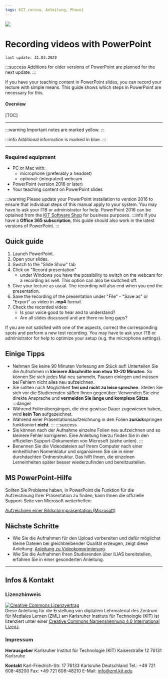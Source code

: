 ```yaml
---
tags: KIT_corona, Anleitung, Phase1
---
```

![](https://i.imgur.com/eAg9Fgb.png)

# Recording videos with PowerPoint
```
last update: 31.03.2020
```
:::success
Additions for older versions of PowerPoint are planned for the next update.
:::

If you have your teaching content in PowerPoint slides, you can record your lecture with simple means. This guide shows which steps in PowerPoint are necessary for this.

#### Overview
[TOC]

---

:::warning
Important notes are marked yellow.
:::

:::info
Additional information is marked in blue.
:::

---

### Required equipment
* PC or Mac with:
    * microphone (preferably a headset) 
    * optional: (integrated) webcam
* PowerPoint (version 2016 or later)
* Your teaching content on PowerPoint slides

:::warning
Please update your PowerPoint installation to version 2016 to ensure that individual steps of this manual apply to your system. You may have to ask your ITB or administrator for help. PowerPoint 2016 can be optained from the [KIT Software Shop](https://rzunika.asknet.de) for business purposes.
:::info
If you have a **Office 365 subscription**, this guide should also work in the latest versions of PowerPoint.
:::


## Quick guide 

1. Launch PowerPoint.
2. Open your slides.
3. Switch to the "Slide Show" tab
4. Click on "Record presentation"
    * under Windows you have the possibility to switch on the webcam for a recording as well. This option can also be switched off.
5. Give your lecture as usual. The recording will also end when you end the presentation.
6. Save the recording of the presentation under "File" - "Save as" or "Export" as video in **.mp4** format.
7. Check the recorded video:
    * Is your voice good to hear and to understand?
    * Are all slides discussed and are there no long gaps?

If you are not satisfied with one of the aspects, correct the corresponding spots and perform a new test recording. You may have to ask your ITB or administrator for help to optimize your setup (e.g. the microphone settings).


## Einige Tipps
* Nehmen Sie keine 90 Minuten Vorlesung am Stück auf! Unterteilen Sie die Aufnahmen in **kleinere Abschnitte von etwa 10-20 Minuten**. So können Sie sich jedes Mal neu sammeln, Pausen einlegen und müssen bei Fehlern nicht alles neu aufzeichnen.
* Sie sollten nach Möglichkeit **frei und nicht zu leise sprechen**. Stellen Sie sich vor die Studierenden säßen Ihnen gegenüber: Verwenden Sie eine direkte Ansprache und **vermeiden Sie lange und komplexe Sätze**.
:::danger
* Während Folienübergängen, die eine gewisse Dauer zugewiesen haben, wird **kein Ton** aufgezeichnet.
* Während einer Präsentationsaufzeichnung in den Folien **zurück**springen funktioniert **nicht**.
:::
:::success
* Sie können nach der Aufnahme einzelne Folien neu aufzeichnen und so kleinere Fehler korrigieren. Eine Anleitung hierzu finden Sie in den offiziellen Support-Dokumenten von Microsoft (siehe unten).
:::
* Benennen Sie die Videodateien auf Ihrem Computer nach einer einheitlichen Nomenklatur und organisieren Sie sie in einer durchdachten Ordnerstruktur. Das hilft Ihnen, die einzelnen Lerneinheiten später besser wiederzufinden und bereitzustellen.

## MS PowerPoint-Hilfe
Sollten Sie Probleme haben, in PowerPoint die Funktion für die Aufzeichnung Ihrer Präsentation zu finden, kann Ihnen die offizielle Support-Seite von Microsoft weiterhelfen:

[Aufzeichnen einer Bildschirmpräsentation (Microsoft)](https://support.office.com/de-de/article/aufzeichnen-einer-bildschirmpräsentation-mit-kommentaren-und-folienanzeigedauern-0b9502c6-5f6c-40ae-b1e7-e47d8741161c#OfficeVersion=Office_365)

## Nächste Schritte
* Wie Sie die Aufnahmen für den Upload vorbereiten und dafür möglichst kleine Dateien bei gleichbleibender Qualität erzeugen, zeigt diese Anleitung: [Anleitung zu Videokomprimierung](https://s.kit.edu/tutorial-videokomprimierung).
* Wie Sie die Aufnahmen Ihren Studierenden über ILIAS bereitstellen, erfahren Sie in einer gesonderten Anleitung.

---
## Infos & Kontakt

### Lizenzhinweis
<a rel="license" href="http://creativecommons.org/licenses/by/4.0/"><img alt="Creative Commons Lizenzvertrag" style="border-width:0" src="https://i.creativecommons.org/l/by/4.0/88x31.png" /></a><br /><span xmlns:dct="http://purl.org/dc/terms/" property="dct:title">Diese Anleitung für die Erstellung von digitalem Lehrmaterial</span> des <span xmlns:cc="http://creativecommons.org/ns#" property="cc:attributionName">Zentrum für Mediales Lernen (ZML) am Karlsruher Instituts für Technologie (KIT)</span> ist lizenziert unter einer <a rel="license" href="http://creativecommons.org/licenses/by/4.0/">Creative Commons Namensnennung 4.0 International Lizenz</a>.

### Impressum

**Herausgeber**
Karlsruher Institut für Technologie (KIT)
Kaiserstraße 12
76131 Karlsruhe

**Kontakt**
Karl-Friedrich-Str. 17
76133 Karlsruhe
Deutschland
Tel.: +49 721 608-48200
Fax: +49 721 608-48210
E-Mail: info@zml.kit.edu
